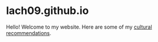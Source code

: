 # lach09.github.io
Hello! Welcome to my website. Here are some of my [cultural recommendations](cultural_rec.md).
